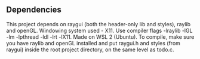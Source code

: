 ## Dependencies
This project depends on raygui (both the header-only lib and styles), raylib and openGL. Windowing system used - X11. Use compiler flags -lraylib -lGL -lm -lpthread -ldl -lrt -lX11. Made on WSL 2 (Ubuntu). To compile, make sure you have raylib and openGL installed and put raygui.h and styles (from raygui) inside the root project directory, on the same level as todo.c.
